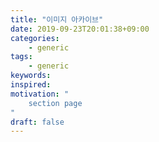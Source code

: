 ```yaml
---
title: "이미지 아카이브"
date: 2019-09-23T20:01:38+09:00
categories:
    - generic
tags:
    - generic
keywords:
inspired:
motivation: "
    section page
"
draft: false
---
```


